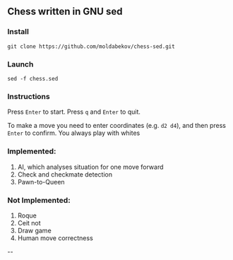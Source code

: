 ## Chess written in GNU sed

### Install
```git clone https://github.com/moldabekov/chess-sed.git```

### Launch
```sed -f chess.sed```

### Instructions
Press `Enter` to start. Press `q` and `Enter` to quit.

To make a move you need to enter coordinates (e.g. `d2 d4`), and then press `Enter` to confirm. You always play with whites


### Implemented:
1. AI, which analyses situation for one move forward
2. Check and checkmate detection
3. Pawn-to-Queen

### Not Implemented:
1. Roque
2. Ceit not
3. Draw game
4. Human move correctness

--

